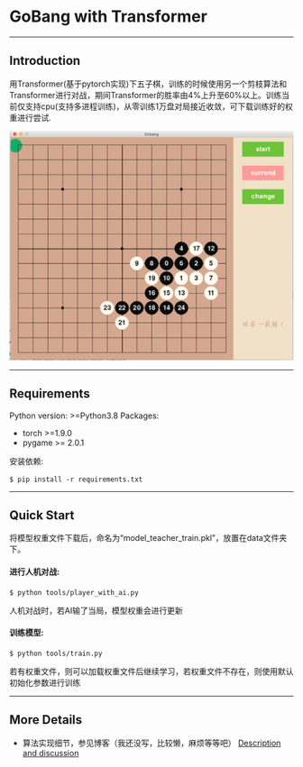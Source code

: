 # GoBang with Transformer

****************

## Introduction

用Transformer(基于pytorch实现)下五子棋，训练的时候使用另一个剪枝算法和Transformer进行对战，期间Transformer的胜率由4%上升至60%以上。训练当前仅支持cpu(支持多进程训练)，从零训练1万盘对局接近收敛，可下载训练好的权重进行尝试.

<div align="center">
  <img src="picture/gobang_demo.jpg" width="800" />
</div>

****************

## Requirements

Python version: >=Python3.8
Packages:
- torch >=1.9.0
- pygame >= 2.0.1

安装依赖:
```bashrc
$ pip install -r requirements.txt
```

****************

## Quick Start

将模型权重文件下载后，命名为“model_teacher_train.pkl”，放置在data文件夹下。

#### 进行人机对战:
```bashrc
$ python tools/player_with_ai.py
```
人机对战时，若AI输了当局，模型权重会进行更新

#### 训练模型:
```bashrc
$ python tools/train.py
```
若有权重文件，则可以加载权重文件后继续学习，若权重文件不存在，则使用默认初始化参数进行训练
****************


## More Details

- 算法实现细节，参见博客（我还没写，比较懒，麻烦等等吧） [Description and discussion](https://zhuanlan.zhihu.com/p/106586069)